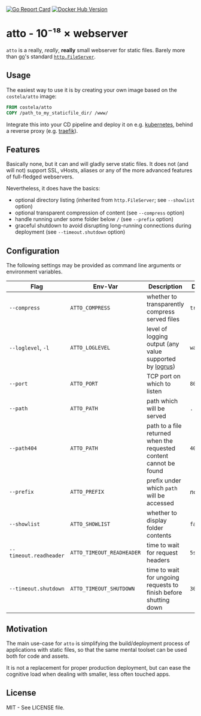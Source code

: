 [![Go Report Card](https://goreportcard.com/badge/github.com/costela/atto)](https://goreportcard.com/report/github.com/costela/atto)
[![Docker Hub Version](https://img.shields.io/badge/dynamic/json.svg?label=docker%20hub&url=https%3A%2F%2Findex.docker.io%2Fv1%2Frepositories%2Fcostela%2Fatto%2Ftags&query=%24[-1:].name&colorB=green)](https://hub.docker.com/r/costela/atto)

# atto - 10⁻¹⁸ × webserver

`atto` is a really, _really_, **really** small webserver for static files. Barely more than [go](https://golang.org/)'s standard [`http.FileServer`](https://golang.org/pkg/net/http/#example_FileServer).

## Usage

The easiest way to use it is by creating your own image based on the `costela/atto` image:

```Dockerfile
FROM costela/atto
COPY /path_to_my_staticfile_dir/ /www/
```

Integrate this into your CD pipeline and deploy it on e.g. [kubernetes](https://kubernetes.io/), behind a reverse proxy (e.g. [traefik](https://traefik.io/)).

## Features

Basically none, but it can and will gladly serve static files. It does not (and will not) support SSL, vHosts, aliases or any of the more advanced features of full-fledged webservers.

Nevertheless, it does have the basics:

- optional directory listing (inherited from `http.FileServer`; see `--showlist` option)
- optional transparent compression of content (see `--compress` option)
- handle running under some folder below `/` (see `--prefix` option)
- graceful shutdown to avoid disrupting long-running connections during deployment (see `--timeout.shutdown` option)

## Configuration

The following settings may be provided as command line arguments or environment variables.

| Flag | Env-Var | Description | Default |
| --- | --- | --- | --- |
| `--compress` | `ATTO_COMPRESS` | whether to transparently compress served files | `true` |
| `--loglevel`, `-l` | `ATTO_LOGLEVEL` | level of logging output (any value supported by [logrus](https://github.com/sirupsen/logrus)) | `warn` |
| `--port` | `ATTO_PORT` | TCP port on which to listen | `8080` |
| `--path` | `ATTO_PATH` | path which will be served | `.` |
| `--path404` | `ATTO_PATH` | path to a file returned when the requested content cannot be found | `404.html` |
| `--prefix` | `ATTO_PREFIX` | prefix under which `path` will be accessed | _none_ |
| `--showlist` | `ATTO_SHOWLIST` | whether to display folder contents | `false` |
| `--timeout.readheader` | `ATTO_TIMEOUT_READHEADER` | time to wait for request headers | `5s` |
| `--timeout.shutdown` | `ATTO_TIMEOUT_SHUTDOWN` | time to wait for ungoing requests to finish before shutting down | `30s` |

## Motivation

The main use-case for `atto` is simplifying the build/deployment process of applications with static files, so that the same mental toolset can be used both for code and assets.

It is not a replacement for proper production deployment, but can ease the cognitive load when dealing with smaller, less often touched apps.

## License

MIT - See LICENSE file.
